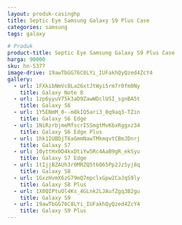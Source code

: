 ```yaml
---
layout: produk-casinghp
title: Septic Eye Samsung Galaxy S9 Plus Case
categories: samsung
tags: galaxy

# Produk
product-title: Septic Eye Samsung Galaxy S9 Plus Case
harga: 90000
sku: hn-5377
image-drive: 19awTbGG76C8LYi_IUFakhQyQzed4ZcY4
gallery:
  - url: 1FXkibNmVc8La26xtJtWyi5rm7r0fm0Ny
    title: Galaxy Note 8
  - url: 1zp6yyuV75k3aD9ZawWDclUSI_sgnBA5t
    title: Galaxy S6
  - url: 1Y5ENmM_0--m8kIQ5ari3_0q9aq3-TZin
    title: Galaxy S6 Edge
  - url: 1NiRzrbjmeMfscrISSmgtMvKbxRggxz34
    title: Galaxy S6 Edge Plus
  - url: 1hk1IUBDjT6aGmmNawTMkmqvtCBmJDnrj
    title: Galaxy S7
  - url: 10yttHx0D4kxDtiYw5Rc4AaB9gR_ekSyu
    title: Galaxy S7 Edge
  - url: 1tIjjBZAUh3r0MRZQ5t6Q65Pp2JzSyj8q
    title: Galaxy S8
  - url: 1GxzHvmX6zG79mQ7mpclxGpw2CaJqS9ly
    title: Galaxy S8 Plus
  - url: 1X0QIPtuOl4Ks_4GLnk2LJAufZgq3B2gu
    title: Galaxy S9
  - url: 19awTbGG76C8LYi_IUFakhQyQzed4ZcY4
    title: Galaxy S9 Plus
---
```

